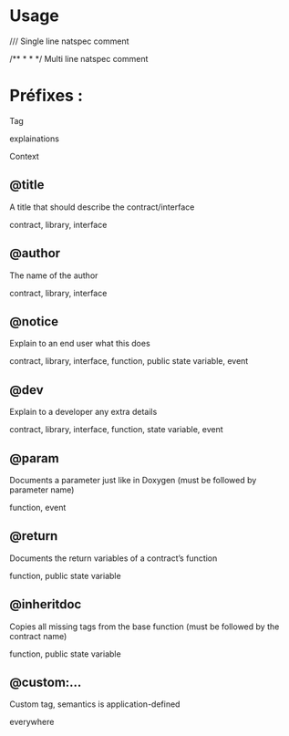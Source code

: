 # Usage

/// Single line natspec comment

/**
*
*
*/ Multi line natspec comment

# Préfixes : 

Tag

explainations

Context

## @title

A title that should describe the contract/interface

contract, library, interface

## @author

The name of the author

contract, library, interface

## @notice

Explain to an end user what this does

contract, library, interface, function, public state variable, event

## @dev

Explain to a developer any extra details

contract, library, interface, function, state variable, event

## @param

Documents a parameter just like in Doxygen (must be followed by parameter name)

function, event

## @return

Documents the return variables of a contract’s function

function, public state variable

## @inheritdoc

Copies all missing tags from the base function (must be followed by the contract name)

function, public state variable

## @custom:...

Custom tag, semantics is application-defined

everywhere

